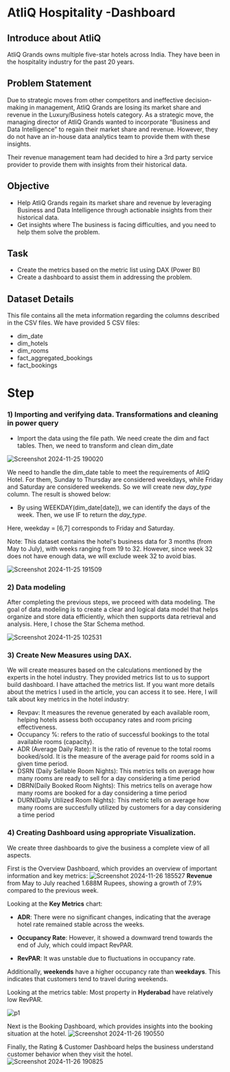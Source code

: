 # AtliQ Hospitality -Dashboard

## Introduce about AtliQ
AtliQ Grands owns multiple five-star hotels across India. They have been in the hospitality industry for the past 20 years. 

## Problem Statement
Due to strategic moves from other competitors and ineffective decision-making in management, AtliQ Grands are losing its market share and revenue in the Luxury/Business hotels category. As a strategic move, the managing director of AtliQ Grands wanted to incorporate “Business and Data Intelligence” to regain their market share and revenue. However, they do not have an in-house data analytics team to provide them with these insights.

Their revenue management team had decided to hire a 3rd party service provider to provide them with insights from their historical data.

## Objective 
* Help AtliQ Grands regain its market share and revenue by leveraging Business and Data Intelligence through actionable insights from their historical data.
* Get insights where The business is facing difficulties, and you need to help them solve the problem.

## Task
- Create the metrics based on the metric list using DAX (Power BI)
- Create a dashboard to assist them in addressing the problem.

## Dataset Details
This file contains all the meta information regarding the columns described in the CSV files. We have provided 5 CSV files:
* dim_date
* dim_hotels
* dim_rooms
* fact_aggregated_bookings
* fact_bookings

# Step 
### 1) Importing and verifying data. Transformations and cleaning in power query
* Import the data using the file path. We need create the dim and fact tables. Then, we need to transform and clean dim_date

![Screenshot 2024-11-25 190020](https://github.com/user-attachments/assets/da22e00b-d364-4a01-839a-d3948ce17fb8)

We need to handle the dim_date table to meet the requirements of AtliQ Hotel. For them, Sunday to Thursday are considered weekdays, while Friday and Saturday are considered weekends. So we will create new _day_type_ column. The result is showed below:
* By using WEEKDAY(dim_date[date]), we can identify the days of the week. Then, we use IF to return the _day_type_. 

Here, weekday = [6,7] corresponds to Friday and Saturday.

Note: This dataset contains the hotel's business data for 3 months (from May to July), with weeks ranging from 19 to 32. However, since week 32 does not have enough data, we will exclude week 32 to avoid bias.


![Screenshot 2024-11-25 191509](https://github.com/user-attachments/assets/aae83af0-860c-4335-a64c-c8909f264c69)

### 2) Data modeling

After completing the previous steps, we proceed with data modeling. The goal of data modeling is to create a clear and logical data model that helps organize and store data efficiently, which then supports data retrieval and analysis. Here, I chose the Star Schema method.

![Screenshot 2024-11-25 102531](https://github.com/user-attachments/assets/b58da8af-bc9b-441d-8d81-1b111a97f1b1)

### 3) Create New Measures using DAX.
We will create measures based on the calculations mentioned by the experts in the hotel industry. They provided metrics list to us to support build dashboard.
I have attached the metrics list. If you want more details about the metrics I used in the article, you can access it to see. Here, I will talk about key metrics in the hotel industry:
* Revpav: It measures the revenue generated by each available room, helping hotels assess both occupancy rates and room pricing effectiveness.
* Occupancy %: refers to the ratio of successful bookings to the total available rooms (capacity).
* ADR (Average Daily Rate): It is the ratio of revenue to the total rooms booked/sold. It is the measure of the average paid for rooms sold in a given time period.
* DSRN (Daily Sellable Room Nights): This metrics tells on average how many rooms are ready to sell for a day considering a time period
* DBRN(Daily Booked Room Nights): This metrics tells on average how many rooms are booked for a day considering a time period
* DURN(Daily Utilized Room Nights): This metric tells on average how many rooms are succesfully utilized by customers for a day considering a time period


### 4) Creating Dashboard using appropriate Visualization.
We create three dashboards to give the business a complete view of all aspects.

First is the Overview Dashboard, which provides an overview of important information and key metrics:
![Screenshot 2024-11-26 185527](https://github.com/user-attachments/assets/bb5466ae-7c14-4b97-a056-4bfbfe647549)
**Revenue** from May to July reached 1.688M Rupees, showing a growth of 7.9% compared to the previous week.

Looking at the **Key Metrics** chart:

* **ADR**: There were no significant changes, indicating that the average hotel rate remained stable across the weeks.

* **Occupancy Rate**: However, it showed a downward trend towards the end of July, which could impact RevPAR.

* **RevPAR**: It was unstable due to fluctuations in occupancy rate.

Additionally, **weekends** have a higher occupancy rate than **weekdays**. This indicates that customers tend to travel during weekends.

Looking at the metrics table: Most property in **Hyderabad** have relatively low RevPAR.

![p1](https://github.com/user-attachments/assets/9b28f799-9774-4754-83dc-e75fbac60e5b)

Next is the Booking Dashboard, which provides insights into the booking situation at the hotel.
![Screenshot 2024-11-26 190550](https://github.com/user-attachments/assets/84b4e602-ede6-4130-9c3f-56a1d3483478)


Finally, the Rating & Customer Dashboard helps the business understand customer behavior when they visit the hotel.
![Screenshot 2024-11-26 190825](https://github.com/user-attachments/assets/6cf86fb8-7fa5-4d6f-8b6e-43df3b829c90)


